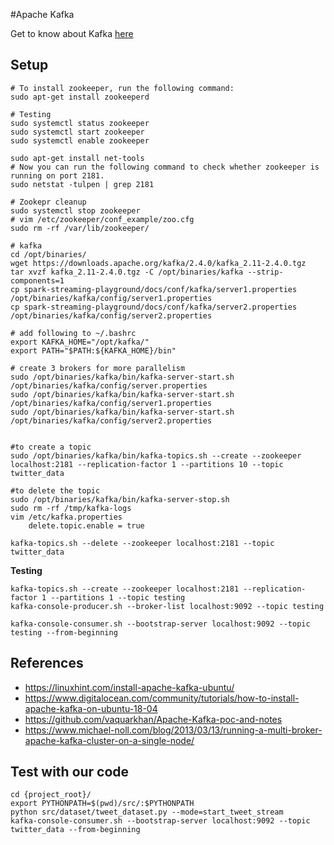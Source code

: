 #Apache Kafka

Get to know about Kafka [here](https://intellipaat.com/blog/what-is-apache-kafka/)

## Setup
```
# To install zookeeper, run the following command:
sudo apt-get install zookeeperd

# Testing
sudo systemctl status zookeeper
sudo systemctl start zookeeper
sudo systemctl enable zookeeper

sudo apt-get install net-tools
# Now you can run the following command to check whether zookeeper is running on port 2181.
sudo netstat -tulpen | grep 2181

# Zookepr cleanup
sudo systemctl stop zookeeper
# vim /etc/zookeeper/conf_example/zoo.cfg
sudo rm -rf /var/lib/zookeeper/

# kafka
cd /opt/binaries/
wget https://downloads.apache.org/kafka/2.4.0/kafka_2.11-2.4.0.tgz
tar xvzf kafka_2.11-2.4.0.tgz -C /opt/binaries/kafka --strip-components=1
cp spark-streaming-playground/docs/conf/kafka/server1.properties /opt/binaries/kafka/config/server1.properties
cp spark-streaming-playground/docs/conf/kafka/server2.properties /opt/binaries/kafka/config/server2.properties

```
```
# add following to ~/.bashrc
export KAFKA_HOME="/opt/kafka/"
export PATH="$PATH:${KAFKA_HOME}/bin"

# create 3 brokers for more parallelism
sudo /opt/binaries/kafka/bin/kafka-server-start.sh /opt/binaries/kafka/config/server.properties
sudo /opt/binaries/kafka/bin/kafka-server-start.sh /opt/binaries/kafka/config/server1.properties
sudo /opt/binaries/kafka/bin/kafka-server-start.sh /opt/binaries/kafka/config/server2.properties


#to create a topic
sudo /opt/binaries/kafka/bin/kafka-topics.sh --create --zookeeper localhost:2181 --replication-factor 1 --partitions 10 --topic twitter_data

#to delete the topic
sudo /opt/binaries/kafka/bin/kafka-server-stop.sh
sudo rm -rf /tmp/kafka-logs 
vim /etc/kafka.properties
    delete.topic.enable = true

kafka-topics.sh --delete --zookeeper localhost:2181 --topic twitter_data
```

**Testing**

```
kafka-topics.sh --create --zookeeper localhost:2181 --replication-factor 1 --partitions 1 --topic testing
kafka-console-producer.sh --broker-list localhost:9092 --topic testing

kafka-console-consumer.sh --bootstrap-server localhost:9092 --topic testing --from-beginning
```

## References
- https://linuxhint.com/install-apache-kafka-ubuntu/
- https://www.digitalocean.com/community/tutorials/how-to-install-apache-kafka-on-ubuntu-18-04
- https://github.com/vaquarkhan/Apache-Kafka-poc-and-notes
- https://www.michael-noll.com/blog/2013/03/13/running-a-multi-broker-apache-kafka-cluster-on-a-single-node/

## Test with our code
```
cd {project_root}/ 
export PYTHONPATH=$(pwd)/src/:$PYTHONPATH
python src/dataset/tweet_dataset.py --mode=start_tweet_stream
kafka-console-consumer.sh --bootstrap-server localhost:9092 --topic twitter_data --from-beginning
```
